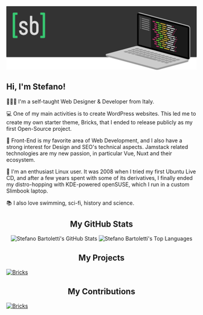 <img src="images/cover.png" alt="Stefano Bartoletti">

## Hi, I'm Stefano! 

👨🏻‍💻 I'm a self-taught Web Designer & Developer from Italy.

💻 One of my main activities is to create WordPress websites. This led me to create my own starter theme, Bricks, that I ended to release publicly as my first Open-Source project.

🎨 Front-End is my favorite area of Web Development, and I also have a strong interest for Design and SEO's technical aspects. Jamstack related technologies are my new passion, in particular Vue, Nuxt and their ecosystem.

🐧 I'm an enthusiast Linux user. It was 2008 when I tried my first Ubuntu Live CD, and after a few years spent with some of its derivatives, I finally ended my distro-hopping with KDE-powered openSUSE, which I run in a custom Slimbook laptop.

📚 I also love swimming, sci-fi, history and science.

<h2 align="center">My GitHub Stats</h2>

<p align="center">
    <img src="https://github-readme-stats.vercel.app/api?username=stefanobartoletti&count_private=true&show_icons=true&bg_color=333333&title_color=37c871&icon_color=37c871&text_color=dddddd&line_height=20" alt="Stefano Bartoletti's GitHub Stats">
    <img src="https://github-readme-stats.vercel.app/api/top-langs/?username=stefanobartoletti&show_icons=true&bg_color=333333&title_color=37c871&icon_color=37c871&text_color=dddddd&layout=compact&langs_count=6" alt="Stefano Bartoletti's Top Languages">
</p>

<h2 align="center">My Projects</h2>

[![Bricks](https://github-readme-stats.vercel.app/api/pin/?username=stefanobartoletti&repo=bricks&bg_color=333333&title_color=37c871&icon_color=37c871&text_color=dddddd)](https://github.com/stefanobartoletti/bricks)

<h2 align="center">My Contributions</h2>

[![Bricks](https://github-readme-stats.vercel.app/api/pin/?username=keeferrourke&repo=la-capitaine-icon-theme&bg_color=333333&title_color=37c871&icon_color=37c871&text_color=dddddd)](https://github.com/keeferrourke/la-capitaine-icon-theme)